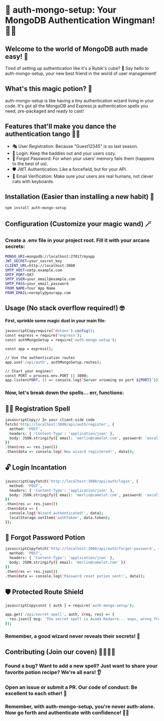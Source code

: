 # 🚀 auth-mongo-setup: Your MongoDB Authentication Wingman! 🦸‍♂️

## Welcome to the world of MongoDB auth made easy! 🎉

Tired of setting up authentication like it's a Rubik's cube? 🧩
Say hello to auth-mongo-setup, your new best friend in the world of user management!

## What's this magic potion? 🧪

auth-mongo-setup is like having a tiny authentication wizard living in your code. It's got all the MongoDB and Express.js authentication spells you need, pre-packaged and ready to cast!

## Features that'll make you dance the authentication tango 💃🕺

- 🎭 User Registration: Because "Guest12345" is so last season.
- 🔐 Login: Keep the baddies out and your users cozy.
- 🧠 Forgot Password: For when your users' memory fails them (happens to the best of us).
- 🛡️ JWT Authentication: Like a forcefield, but for your API.
- 📧 Email Verification: Make sure your users are real humans, not clever cats with keyboards.

## Installation (Easier than installing a new habit) 🔧

```bash
npm install auth-mongo-setup
```

## Configuration (Customize your magic wand) 🪄

### Create a .env file in your project root. Fill it with your arcane secrets:

```bash
MONGO_URI=mongodb://localhost:27017/myapp
JWT_SECRET=your_secret_key
CLIENT_URL=http://localhost:3000
SMTP_HOST=smtp.example.com
SMTP_PORT=587
SMTP_USER=your_email@example.com
SMTP_PASS=your_email_password
FROM_NAME=Your App Name
FROM_EMAIL=noreply@yourapp.com
```

## Usage (No stack overflow required!) 🤓

#### First, sprinkle some magic dust in your main file:

```bash
javascriptCopyrequire('dotenv').config();
const express = require('express');
const authMongoSetup = require('auth-mongo-setup');

const app = express();

// Use the authentication routes
app.use('/api/auth', authMongoSetup.routes);

// Start your engines!
const PORT = process.env.PORT || 3000;
app.listen(PORT, () => console.log(`Server vrooming on port ${PORT}`));
```

### Now, let's break down the spells... err, functions:

## 🧙‍♂️ Registration Spell

```bash
javascriptCopy// In your client-side code
fetch('http://localhost:3000/api/auth/register', {
  method: 'POST',
  headers: { 'Content-Type': 'application/json' },
  body: JSON.stringify({ email: 'merlin@camelot.com', password: 'excalibur123' })
})
.then(res => res.json())
.then(data => console.log('New wizard registered!', data));
```

## 🔓 Login Incantation

```bash
javascriptCopyfetch('http://localhost:3000/api/auth/login', {
  method: 'POST',
  headers: { 'Content-Type': 'application/json' },
  body: JSON.stringify({ email: 'merlin@camelot.com', password: 'excalibur123' })
})
.then(res => res.json())
.then(data => {
  console.log('Wizard authenticated!', data);
  localStorage.setItem('authToken', data.token);
});
```

## 🧠 Forgot Password Potion

```bash
javascriptCopyfetch('http://localhost:3000/api/auth/forgot-password', {
  method: 'POST',
  headers: { 'Content-Type': 'application/json' },
  body: JSON.stringify({ email: 'merlin@camelot.com' })
})
.then(res => res.json())
.then(data => console.log('Password reset potion sent!', data));
```

## 🛡️ Protected Route Shield

```bash
javascriptCopyconst { auth } = require('auth-mongo-setup');

app.get('/api/secret-spell', auth, (req, res) => {
  res.json({ msg: 'The secret spell is Avada Kedavra... oops, wrong franchise!' });
});
```

### Remember, a good wizard never reveals their secrets! 🤫

## Contributing (Join our coven) 🧙‍♀️🧙‍♂️

### Found a bug? Want to add a new spell? Just want to share your favorite potion recipe? We're all ears! 👂

### Open an issue or submit a PR. Our code of conduct: Be excellent to each other! 🎸

### Remember, with auth-mongo-setup, you're never auth-alone. Now go forth and authenticate with confidence! 🚀✨
